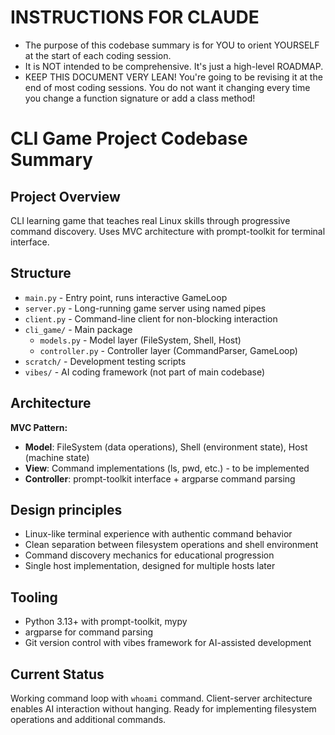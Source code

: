# INSTRUCTIONS FOR CLAUDE

- The purpose of this codebase summary is for YOU to orient YOURSELF at the
  start of each coding session.
- It is NOT intended to be comprehensive. It's just a high-level ROADMAP.
- KEEP THIS DOCUMENT VERY LEAN! You're going to be revising it at the end of
  most coding sessions. You do not want it changing every time you change a
  function signature or add a class method!

# CLI Game Project Codebase Summary
  
## Project Overview

CLI learning game that teaches real Linux skills through progressive command discovery. Uses MVC architecture with prompt-toolkit for terminal interface.

## Structure

- `main.py` - Entry point, runs interactive GameLoop
- `server.py` - Long-running game server using named pipes
- `client.py` - Command-line client for non-blocking interaction
- `cli_game/` - Main package
  - `models.py` - Model layer (FileSystem, Shell, Host)
  - `controller.py` - Controller layer (CommandParser, GameLoop)
- `scratch/` - Development testing scripts
- `vibes/` - AI coding framework (not part of main codebase)

## Architecture

**MVC Pattern:**
- **Model**: FileSystem (data operations), Shell (environment state), Host (machine state)
- **View**: Command implementations (ls, pwd, etc.) - to be implemented
- **Controller**: prompt-toolkit interface + argparse command parsing

## Design principles

- Linux-like terminal experience with authentic command behavior
- Clean separation between filesystem operations and shell environment
- Command discovery mechanics for educational progression
- Single host implementation, designed for multiple hosts later

## Tooling

- Python 3.13+ with prompt-toolkit, mypy
- argparse for command parsing
- Git version control with vibes framework for AI-assisted development

## Current Status

Working command loop with `whoami` command. Client-server architecture enables AI interaction without hanging. Ready for implementing filesystem operations and additional commands.